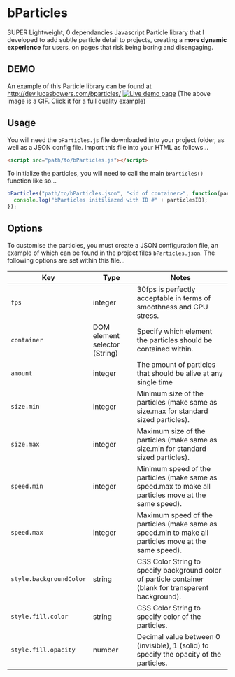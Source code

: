 # bParticles
SUPER Lightweight, 0 dependancies Javascript Particle library that I developed to add subtle particle detail to projects, creating a **more dynamic experience** for users, on pages that risk being boring and disengaging.

## DEMO
An example of this Particle library can be found at http://dev.lucasbowers.com/bparticles/
<a href="http://dev.lucasbowers.com/bparticles/" target="_blank"><img src="http://dev.lucasbowers.com/bparticles/assets/images/preview.gif" alt="Live demo page" /></a>
(The above image is a GIF. Click it for a full quality example)

## Usage
You will need the `bParticles.js` file downloaded into your project folder, as well as a JSON config file. Import this file into your HTML as follows...
```html
<script src="path/to/bParticles.js"></script>
```

To initialize the particles, you will need to call the main `bParticles()` function like so...
```js
bParticles("path/to/bParticles.json", "<id of container>", function(particlesID){
  console.log("bParticles initiliazed with ID #" + particlesID);
});
```

## Options
To customise the particles, you must create a JSON configuration file, an example of which can be found in the project files `bParticles.json`.  The following options are set within this file...

Key | Type | Notes
----|------|------
`fps`|integer|30fps is perfectly acceptable in terms of smoothness and CPU stress.
`container`|DOM element selector (String)|Specify which element the particles should be contained within.
`amount`|integer|The amount of particles that should be alive at any single time
`size.min`|integer|Minimum size of the particles (make same as size.max for standard sized particles).
`size.max`|integer|Maximum size of the particles (make same as size.min for standard sized particles).
`speed.min`|integer|Minimum speed of the particles (make same as speed.max to make all particles move at the same speed).
`speed.max`|integer|Maximum speed of the particles (make same as speed.min to make all particles move at the same speed).
`style.backgroundColor`|string|CSS Color String to specify background color of particle container (blank for transparent background).
`style.fill.color`|string|CSS Color String to specify color of the particles.
`style.fill.opacity`|number|Decimal value between 0 (invisible), 1 (solid) to specify the opacity of the particles.
